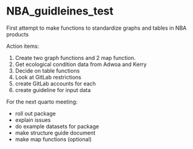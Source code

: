 # NBA_guidleines_test
First attempt to make functions to standardize graphs and tables in NBA products

Action items:

1. Create two graph functions and 2 map function. 
2. Get ecological condition data from Adwoa and Kerry
3. Decide on table functions
4. Look at GitLab restrictions
5. create GitLab accounts for each 
6. create guideline for input data



For the next quarto meeting:
- roll out package
- explain issues
- do example datasets for package
- make structure guide document
- make map functions (optional)

